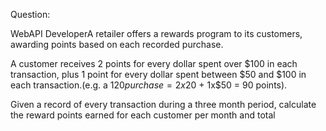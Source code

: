 Question:

WebAPI DeveloperA retailer offers a rewards program to its customers, 
awarding points based on each recorded purchase.

A customer receives 2 points for every dollar spent over $100 in each transaction, 
plus 1 point for every dollar spent between $50 and $100 in each transaction.(e.g. a $120 purchase = 2x$20 + 1x$50 = 90 points).

Given a record of every transaction during a three month period, calculate the reward points earned for each customer per month and total